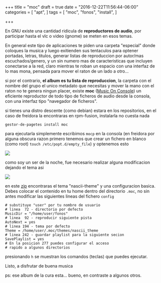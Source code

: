 +++
title = "moc"
draft = true
date = "2016-12-22T11:56:44-06:00"
categories = [
  "apt",
]
tags = [
  "moc", "fonos", "install",
]

+++

En GNU existe una cantidad ridicula de **reproductores de audio**, por
participar hasta el vlc o video (gnome) se meten en esos temas.

En general este tipo de aplicaciones te piden una carpeta "especial" donde
coloques la musica y luego exitienden sus tentaculos para optener portadas,
letras, titulos, generar listas de reproduccion por autor/mas escuchados/genero,
y un sin numero mas de caracteristicas que incluyen conectarse a la red, claro
mientras te roban un espacio con una interfaz de lo mas mona, pensada para mover
el raton de un lado a otro...

si por el contrario, **el album es tu lista de reproduccion**, la carpeta con
el nombre del grupo el unico metadato que necesitas y mover la mano con el raton
no te genera ningun placer, existe **moc** ([Music On Console](https://moc.daper.net/))
un eficiente reproductor de todo tipo de ficheros de audio desde la consola, con
una interfaz tipo "navegador de ficheros".

si tienes una distro descente (como debian) estara en los repositorios, en el
caso de freidora la encontraras en rpm-fusion, instalarla no cuesta nada

    gestor-de-pagetes install moc

para ejecutarla simplemente escribimos `mocp` en la consola (en freidora por
alguna obscura razon primero tenemos que crear un fichero en blanco (como root)
`touch /etc/popt.d/empty_file`) y optenemos esto

![](../moc-default.png)

como soy un ser de la noche, fue necesario realizar alguna modificacion dejando
el tema asi

![](../moc-nascii.png)

en este [zip](../moc-nascii-theme.zip) encontraras el tema "nascii-theme" y una
configuracion basica. Debes colocar el contenido en tu home dentro del
directorio `.moc`, no sin antes modificar las siguientes lineas del fichero
`config`

    # substituye "user" por tu nombre de usuario
    # linea  72 - directorio por defecto
    MusicDir = "/home/user/fonos"
    # linea  92 - reproducir siguiente pista
    AutoNext = yes
    # linea 194 - tema por defecto
    Theme = /home/user/.moc/themes/nascii_theme
    # linea 242 - guardar playlist para la siguiente secion
    SavePlaylist = yes
    # En la posicion 277 puedes configurar el acceso
    # rapido a algunos directorios

presionando `h` se muestran los comandos (teclas) que puedes ejecutar.

Listo, a disfrutar de buena musica

ps: ese album de la cura esta... bueno, en contraste a algunos otros.
